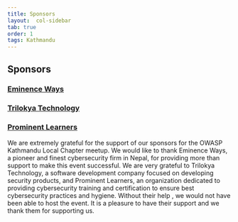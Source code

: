 ```yaml
---
title: Sponsors
layout:  col-sidebar
tab: true
order: 1
tags: Kathmandu
---
```


## Sponsors

### [Eminence Ways](https://eminenceways.com)
### [Trilokya Technology](https://trilokyatech.com/)
### [Prominent Learners](https://prominentlearners.com/)

We are extremely grateful for the support of our sponsors for the OWASP Kathmandu Local Chapter meetup. We would like to thank Eminence Ways, a pioneer and finest cybersecurity firm in Nepal, for providing more than support to make this event successful. We are very grateful to Trilokya Technology, a software development company focused on developing security products, and Prominent Learners, an organization dedicated to providing cybersecurity training and certification to ensure best cybersecurity practices and hygiene. Without their help , we would not have been able to host the event. It is a pleasure to have their support and we thank them for supporting us.


